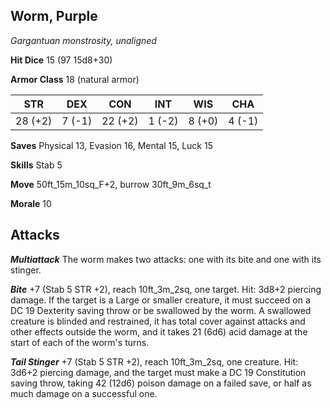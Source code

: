 ## Worm, Purple

*Gargantuan monstrosity, unaligned*

**Hit Dice** 15 (97 15d8+30)

**Armor Class** 18 (natural armor)

| STR     | DEX     | CON     | INT     | WIS     | CHA     |
|---------|---------|---------|---------|---------|---------|
| 28 (+2) |  7 (-1) | 22 (+2) |  1 (-2) |  8 (+0) |  4 (-1) |

**Saves** Physical 13, Evasion 16, Mental 15, Luck 15

**Skills** Stab 5

**Move** 50ft\_15m\_10sq\_F+2, burrow 30ft\_9m\_6sq\_t

**Morale** 10

## Attacks

***Multiattack*** The worm makes two attacks: one with its bite and one with its stinger.

***Bite*** +7 (Stab 5 STR +2), reach 10ft\_3m\_2sq, one target. Hit: 3d8+2 piercing damage. If the target is a Large or smaller creature, it must succeed on a DC 19 Dexterity saving throw or be swallowed by the worm. A swallowed creature is blinded and restrained, it has total cover against attacks and other effects outside the worm, and it takes 21 (6d6) acid damage at the start of each of the worm's turns.

***Tail Stinger*** +7 (Stab 5 STR +2), reach 10ft\_3m\_2sq, one creature. Hit: 3d6+2 piercing damage, and the target must make a DC 19 Constitution saving throw, taking 42 (12d6) poison damage on a failed save, or half as much damage on a successful one.

